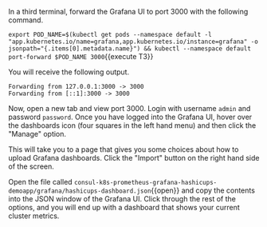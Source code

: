 
In a third terminal, forward the Grafana UI to port 3000 with the following command.

`export POD_NAME=$(kubectl get pods --namespace default -l "app.kubernetes.io/name=grafana,app.kubernetes.io/instance=grafana" -o jsonpath="{.items[0].metadata.name}") && kubectl --namespace default port-forward $POD_NAME 3000`{{execute T3}}

You will receive the following output.

```plaintext
Forwarding from 127.0.0.1:3000 -> 3000
Forwarding from [::1]:3000 -> 3000
```

Now, open a new tab and view port 3000. Login with
username `admin` and password `password`. Once you
have logged into the Grafana UI, hover over the dashboards
icon (four squares in the left hand menu) and then click
the "Manage" option.

This will take you to a page that gives you some choices
about how to upload Grafana dashboards. Click the "Import"
button on the right hand side of the screen.

Open the file called `consul-k8s-prometheus-grafana-hashicups-demoapp/grafana/hashicups-dashboard.json`{{open}}
and copy the contents into the JSON window of the Grafana UI.
Click through the rest of the options, and you will end up with
a dashboard that shows your current cluster metrics.